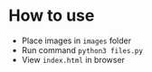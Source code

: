 # How to use

- Place images in `images` folder
- Run command `python3 files.py`
- View `index.html` in browser
